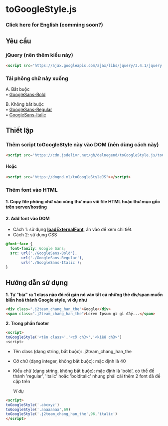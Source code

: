 # toGoogleStyle.js

### Click here for English (comming soon?)

## Yêu cầu
### jQuery (nên thêm kiểu này)
```html
<script src="https://ajax.googleapis.com/ajax/libs/jquery/3.4.1/jquery.min.js" integrity="sha384-vk5WoKIaW/vJyUAd9n/wmopsmNhiy+L2Z+SBxGYnUkunIxVxAv/UtMOhba/xskxh" crossorigin="anonymous"></script>
```

### Tải phông chữ này xuống
A. Bắt buộc<br>
• [GoogleSans-Bold](https://github.com/DELNEGEND/toGoogleStyle.js/blob/master/GoogleSans-Bold.otf "Ấn vào để download")

B. Không bắt buộc<br>
• [GoogleSans-Regular](https://github.com/DELNEGEND/toGoogleStyle.js/blob/master/GoogleSans-Regular.otf "Ấn vào để download")<br>
• [GoogleSans-Italic](https://github.com/DELNEGEND/toGoogleStyle.js/blob/master/GoogleSans-Italic.otf "Ấn vào để download")

## Thiết lập

### Thêm script toGoogleStyle này vào DOM (nên dùng cách này)
```html
<script src="https://cdn.jsdelivr.net/gh/delnegend/toGoogleStyle.js/toGoogleStyle_v1.1.min.js" integrity="sha384-CsojGvi0BrX/Os+I75n6Tb3/ZgcazqptVr+FZjWCoxTPSXAC8ztx4/X8h4sbVvMW" crossorigin="anonymous"></script>
```

#### Hoặc
```html
<script src="https://dngnd.ml/toGoogleStyleJS"></script>
```

### Thêm font vào HTML

#### 1. Copy file phông chữ vào cùng thư mục với file HTML hoặc thư mục gốc trên server/hosting

#### 2. Add font vào DOM

- Cách 1: sử dụng [**loadExternalFont**](https://github.com/DELNEGEND/loadExternalFont.js "loadExternalFont repository"), ấn vào để xem chi tiết.
- Cách 2: sử dụng CSS

```css
@font-face {
  font-family: Google Sans;
  src: url('./GoogleSans-Bold'),
       url('./GoogleSans-Regular'),
       url('./GoogleSans-Italic');
}
```

## Hướng dẫn sử dụng

**1. Tự "bịa" ra 1 class nào đó rồi gán nó vào tất cả những thẻ div/span muốn biến hoá thành Google style, ví dụ như**

```html
<div class=".j2team_chang_han_the">Google</div>
<span class=".j2team_chang_han_the">Lorem Ipsum gì gì đấy...</span>
```

**2. Trong phần footer**

```html
<script>
toGoogleStyle('<tên class>','<cỡ chữ>','<kiểu chữ>')
<script>
```

- Tên class (dạng string, bắt buộc): .j2team_chang_han_the

- Cỡ chữ (dạng integer, không bắt buộc): mặc định là 40

- Kiểu chữ (dạng string, không bắt buộc): mặc định là 'bold', có thể để thành 'regular', 'italic' hoặc 'bolditalic' nhưng phải cài thêm 2 font đã đề cập trên

  *Ví dụ*
```html
<script>
toGoogleStyle('.abcxyz')
toGoogleStyle('.aaaaaaaa',69)
toGoogleStyle('.j2team_chang_han_the',96,'italic')
</script>
```